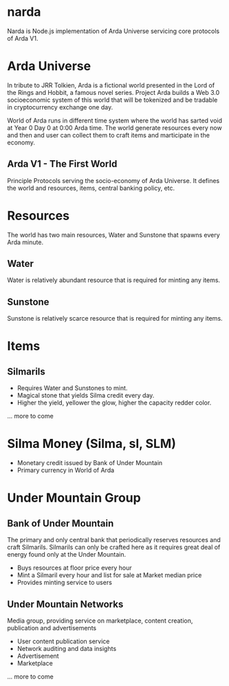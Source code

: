 # narda
Narda is Node.js implementation of Arda Universe servicing core protocols of Arda V1.

Arda Universe
=
In tribute to JRR Tolkien, Arda is a fictional world presented in the Lord of the Rings and Hobbit, a famous novel series. Project Arda builds a Web 3.0 socioeconomic system of this world that will be tokenized and be tradable in cryptocurrency exchange one day.

World of Arda runs in different time system where the world has sarted void at Year 0 Day 0 at 0:00 Arda time. The world generate resources every now and then and user can collect them to craft items and marticipate in the economy.

Arda V1 - The First World
-
Principle Protocols serving the socio-economy of Arda Universe. It defines the world and resources, items, central banking policy, etc.

Resources
=
The world has two main resources, Water and Sunstone that spawns every Arda minute.

Water
-
Water is relatively abundant resource that is required for minting any items.

Sunstone
-
Sunstone is relatively scarce resource that is required for minting any items.

Items
=
Silmarils
-

- Requires Water and Sunstones to mint.
- Magical stone that yields Silma credit every day.
- Higher the yield, yellower the glow, higher the capacity redder color. 

... more to come

Silma Money (Silma, sl, SLM)
=
- Monetary credit issued by Bank of Under Mountain
- Primary currency in World of Arda

Under Mountain Group
=

Bank of Under Mountain
-
The primary and only central bank that periodically reserves resources and craft Silmarils. Silmarils can only be crafted here as it requires great deal of energy found only at the Under Mountain.

- Buys resources at floor price every hour
- Mint a Silmaril every hour and list for sale at Market median price
- Provides minting service to users

Under Mountain Networks
-
Media group, providing service on marketplace, content creation, publication and advertisements

- User content publication service
- Network auditing and data insights
- Advertisement
- Marketplace

... more to come
